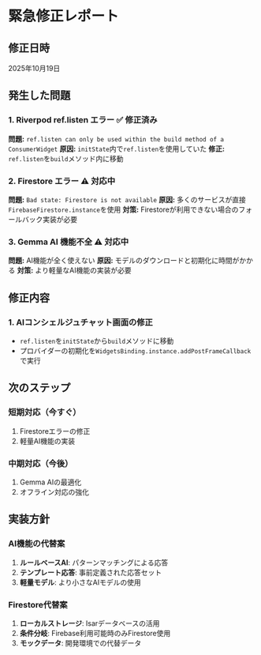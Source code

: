 # 緊急修正レポート

## 修正日時
2025年10月19日

## 発生した問題

### 1. Riverpod ref.listen エラー ✅ 修正済み
**問題:** `ref.listen can only be used within the build method of a ConsumerWidget`
**原因:** `initState`内で`ref.listen`を使用していた
**修正:** `ref.listen`を`build`メソッド内に移動

### 2. Firestore エラー ⚠️ 対応中
**問題:** `Bad state: Firestore is not available`
**原因:** 多くのサービスが直接`FirebaseFirestore.instance`を使用
**対策:** Firestoreが利用できない場合のフォールバック実装が必要

### 3. Gemma AI 機能不全 ⚠️ 対応中
**問題:** AI機能が全く使えない
**原因:** モデルのダウンロードと初期化に時間がかかる
**対策:** より軽量なAI機能の実装が必要

## 修正内容

### 1. AIコンシェルジュチャット画面の修正
- `ref.listen`を`initState`から`build`メソッドに移動
- プロバイダーの初期化を`WidgetsBinding.instance.addPostFrameCallback`で実行

## 次のステップ

### 短期対応（今すぐ）
1. Firestoreエラーの修正
2. 軽量AI機能の実装

### 中期対応（今後）
1. Gemma AIの最適化
2. オフライン対応の強化

## 実装方針

### AI機能の代替案
1. **ルールベースAI**: パターンマッチングによる応答
2. **テンプレート応答**: 事前定義された応答セット
3. **軽量モデル**: より小さなAIモデルの使用

### Firestore代替案
1. **ローカルストレージ**: Isarデータベースの活用
2. **条件分岐**: Firebase利用可能時のみFirestore使用
3. **モックデータ**: 開発環境での代替データ
